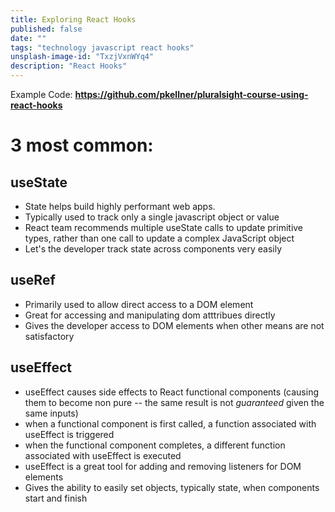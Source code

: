 ```yaml
---
title: Exploring React Hooks
published: false
date: ""
tags: "technology javascript react hooks"
unsplash-image-id: "TxzjVxnWYq4"
description: "React Hooks"
---
```


Example Code: **https://github.com/pkellner/pluralsight-course-using-react-hooks**

# 3 most common:

## useState

- State helps build highly performant web apps.
- Typically used to track only a single javascript object or value
- React team recommends multiple useState calls to update primitive types, rather than one call to update a complex JavaScript object
- Let's the developer track state across components very easily

## useRef

- Primarily used to allow direct access to a DOM element
- Great for accessing and manipulating dom atttribues directly
- Gives the developer access to DOM elements when other means are not satisfactory

## useEffect

- useEffect causes side effects to React functional components (causing them to become non pure -- the same result is not _guaranteed_ given the same inputs)
- when a functional component is first called, a function associated with useEffect is triggered
- when the functional component completes, a different function associated with useEffect is executed
- useEffect is a great tool for adding and removing listeners for DOM elements
- Gives the ability to easily set objects, typically state, when components start and finish
